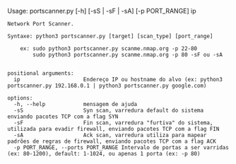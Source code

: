 Usage:
		portscanner.py [-h] [-sS | -sF | -sA] [-p PORT_RANGE] ip

	Network Port Scanner.
	
	Syntaxe: python3 portscanner.py [target] [scan_type] [port_range]
	
		ex: sudo python3 portscanner.py scanme.nmap.org -p 22-80
		    sudo python3 portscanner.py scanme.nmap.org -p 80 -sF ou -sA
		    	

	positional arguments:
	  ip                    Endereço IP ou hostname do alvo (ex: python3 portscanner.py 192.168.0.1 | python3 portscanner.py google.com)

	options:
	  -h, --help            mensagem de ajuda
	  -sS                   Syn scan, varredura default do sistema enviando pacotes TCP com a flag SYN
	  -sF                   Fin scan, varredura "furtiva" do sistema, utilizada para evadir firewall, enviando pacotes TCP com a flag FIN
	  -sA                   Ack scan, varredura utiliza para mapear padrões de regras de firewall, enviando pacotes TCP com a flag ACK
	  -p PORT_RANGE, --ports PORT_RANGE	Intervalo de portas a ser varridas (ex: 80-1200), default: 1-1024, ou apenas 1 porta (ex: -p 80)
		                
